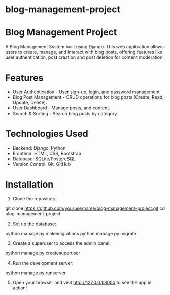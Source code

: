 # blog-management-project
# Blog Management Project

A Blog Management System built using Django. This web application allows users to create, manage, and interact with blog posts, offering features like user authentication, post creation and post deletion for content moderation.

# Features
- User Authentication - User sign-up, login, and password management
- Blog Post Management - CRUD operations for blog posts (Create, Read, Update, Delete).
- User Dashboard - Manage posts, and content.
- Search & Sorting - Search blog posts by category.

# Technologies Used
- Backend: Django, Python
- Frontend: HTML, CSS, Bootstrap
- Database: SQLite/PostgreSQL
- Version Control: Git, GitHub

# Installation
1. Clone the repository:

git clone https://github.com/yourusername/blog-management-project.git
cd blog-management-project


2. Set up the database:

python manage.py makemigrations
python manage.py migrate


3. Create a superuser to access the admin panel:

python manage.py createsuperuser


4. Run the development server:

python manage.py runserver


5. Open your browser and visit http://127.0.0.1:8000 to see the app in action!

